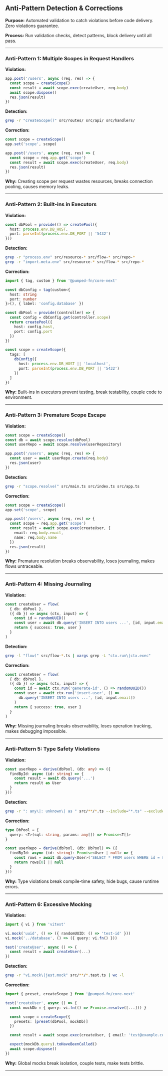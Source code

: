 ## Anti-Pattern Detection & Corrections

**Purpose:** Automated validation to catch violations before code delivery. Zero violations guarantee.

**Process:** Run validation checks, detect patterns, block delivery until all pass.

---

### Anti-Pattern 1: Multiple Scopes in Request Handlers

**Violation:**
```typescript
app.post('/users', async (req, res) => {
  const scope = createScope()
  const result = await scope.exec(createUser, req.body)
  await scope.dispose()
  res.json(result)
})
```

**Detection:**
```bash
grep -r "createScope()" src/routes/ src/api/ src/handlers/
```

**Correction:**
```typescript
const scope = createScope()
app.set('scope', scope)

app.post('/users', async (req, res) => {
  const scope = req.app.get('scope')
  const result = await scope.exec(createUser, req.body)
  res.json(result)
})
```

**Why:** Creating scope per request wastes resources, breaks connection pooling, causes memory leaks.

---

### Anti-Pattern 2: Built-ins in Executors

**Violation:**
```typescript
const dbPool = provide(() => createPool({
  host: process.env.DB_HOST,
  port: parseInt(process.env.DB_PORT || '5432')
}))
```

**Detection:**
```bash
grep -r "process.env" src/resource-* src/flow-* src/repo-*
grep -r "import.meta.env" src/resource-* src/flow-* src/repo-*
```

**Correction:**
```typescript
import { tag, custom } from '@pumped-fn/core-next'

const dbConfig = tag(custom<{
  host: string
  port: number
}>(), { label: 'config.database' })

const dbPool = provide((controller) => {
  const config = dbConfig.get(controller.scope)
  return createPool({
    host: config.host,
    port: config.port
  })
})

const scope = createScope({
  tags: [
    dbConfig({
      host: process.env.DB_HOST || 'localhost',
      port: parseInt(process.env.DB_PORT || '5432')
    })
  ]
})
```

**Why:** Built-ins in executors prevent testing, break testability, couple code to environment.

---

### Anti-Pattern 3: Premature Scope Escape

**Violation:**
```typescript
const scope = createScope()
const db = await scope.resolve(dbPool)
const userRepo = await scope.resolve(userRepository)

app.post('/users', async (req, res) => {
  const user = await userRepo.create(req.body)
  res.json(user)
})
```

**Detection:**
```bash
grep -r "scope.resolve(" src/main.ts src/index.ts src/app.ts
```

**Correction:**
```typescript
const scope = createScope()
app.set('scope', scope)

app.post('/users', async (req, res) => {
  const scope = req.app.get('scope')
  const result = await scope.exec(createUser, {
    email: req.body.email,
    name: req.body.name
  })
  res.json(result)
})
```

**Why:** Premature resolution breaks observability, loses journaling, makes flows untraceable.

---

### Anti-Pattern 4: Missing Journaling

**Violation:**
```typescript
const createUser = flow(
  { db: dbPool },
  ({ db }) => async (ctx, input) => {
    const id = randomUUID()
    const user = await db.query('INSERT INTO users ...', [id, input.email])
    return { success: true, user }
  }
)
```

**Detection:**
```bash
grep -l "flow(" src/flow-*.ts | xargs grep -L "ctx.run\|ctx.exec"
```

**Correction:**
```typescript
const createUser = flow(
  { db: dbPool },
  ({ db }) => async (ctx, input) => {
    const id = await ctx.run('generate-id', () => randomUUID())
    const user = await ctx.run('insert-user', () =>
      db.query('INSERT INTO users ...', [id, input.email])
    )
    return { success: true, user }
  }
)
```

**Why:** Missing journaling breaks observability, loses operation tracking, makes debugging impossible.

---

### Anti-Pattern 5: Type Safety Violations

**Violation:**
```typescript
const userRepo = derive(dbPool, (db: any) => ({
  findById: async (id: string) => {
    const result = await db.query('...')
    return result as User
  }
}))
```

**Detection:**
```bash
grep -r ": any\|: unknown\| as " src/**/*.ts --include="*.ts" --exclude="*.test.ts"
```

**Correction:**
```typescript
type DbPool = {
  query: <T>(sql: string, params: any[]) => Promise<T[]>
}

const userRepo = derive(dbPool, (db: DbPool) => ({
  findById: async (id: string): Promise<User | null> => {
    const rows = await db.query<User>('SELECT * FROM users WHERE id = $1', [id])
    return rows[0] || null
  }
}))
```

**Why:** Type violations break compile-time safety, hide bugs, cause runtime errors.

---

### Anti-Pattern 6: Excessive Mocking

**Violation:**
```typescript
import { vi } from 'vitest'

vi.mock('uuid', () => ({ randomUUID: () => 'test-id' }))
vi.mock('../database', () => ({ query: vi.fn() }))

test('createUser', async () => {
  const result = await createUser(...)
})
```

**Detection:**
```bash
grep -r "vi.mock\|jest.mock" src/**/*.test.ts | wc -l
```

**Correction:**
```typescript
import { preset, createScope } from '@pumped-fn/core-next'

test('createUser', async () => {
  const mockDb = { query: vi.fn(() => Promise.resolve([...])) }

  const scope = createScope({
    presets: [preset(dbPool, mockDb)]
  })

  const result = await scope.exec(createUser, { email: 'test@example.com', name: 'Test' })

  expect(mockDb.query).toHaveBeenCalled()
  await scope.dispose()
})
```

**Why:** Global mocks break isolation, couple tests, make tests brittle.

---

